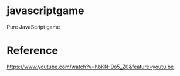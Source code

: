 # javascriptgame
Pure JavaScript game

# Reference
https://www.youtube.com/watch?v=hbKN-9o5_Z0&feature=youtu.be
